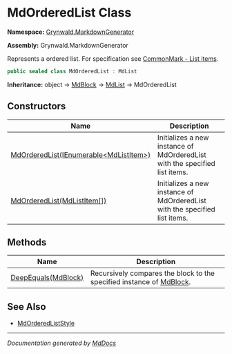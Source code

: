 ﻿# MdOrderedList Class

**Namespace:** [Grynwald.MarkdownGenerator](../index.md)

**Assembly:** Grynwald.MarkdownGenerator

Represents a ordered list. For specification see [CommonMark \- List items](https://spec.commonmark.org/0.28/#list-items).

```csharp
public sealed class MdOrderedList : MdList
```

**Inheritance:** object → [MdBlock](../MdBlock/index.md) → [MdList](../MdList/index.md) → MdOrderedList

## Constructors

| Name                                                                                                 | Description                                                                |
| ---------------------------------------------------------------------------------------------------- | -------------------------------------------------------------------------- |
| [MdOrderedList(IEnumerable\<MdListItem\>)](constructors/index.md#mdorderedlistienumerablemdlistitem) | Initializes a new instance of MdOrderedList with the specified list items. |
| [MdOrderedList(MdListItem\[\])](constructors/index.md#mdorderedlistmdlistitem)                       | Initializes a new instance of MdOrderedList with the specified list items. |

## Methods

| Name                                         | Description                                                                                 |
| -------------------------------------------- | ------------------------------------------------------------------------------------------- |
| [DeepEquals(MdBlock)](methods/DeepEquals.md) | Recursively compares the block to the specified instance of [MdBlock](../MdBlock/index.md). |

## See Also

- [MdOrderedListStyle](../MdOrderedListStyle/index.md)

___

*Documentation generated by [MdDocs](https://github.com/ap0llo/mddocs)*
